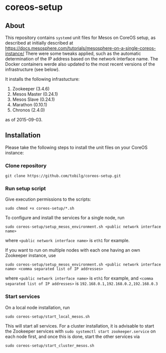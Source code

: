 # coreos-setup

## About

This repository contains `systemd` unit files for Mesos on CoreOS setup, as described at initially described at https://docs.mesosphere.com/tutorials/mesosphere-on-a-single-coreos-instance/
There were some tweaks applied, such as the automatic determination of the IP address based on the network interface name. The Docker containers werde also updated to the most recent versions of the infrastructure (see below).

It installs the following infrastucture:

1. Zookeeper (3.4.6)
2. Mesos Master (0.24.1)
3. Mesos Slave (0.24.1)
4. Marathon (0.10.1)
5. Chronos (2.4.0)

as of 2015-09-03.

## Installation

Please take the following steps to install the unit files on your CoreOS instance:

### Clone repository

    git clone https://github.com/tobilg/coreos-setup.git

### Run setup script

Give execution permissions to the scripts:

    sudo chmod +x coreos-setup/*.sh

To configure and install the services for a single node, run 

    sudo coreos-setup/setup_mesos_environment.sh <public network interface name>
	
where `<public network interface name>` is `eth1` for example.

If you want to run on multiple nodes with each one having an own Zookeeper instance, use

    sudo coreos-setup/setup_mesos_environment.sh <public network interface name> <comma separated list of IP addresses>
	
where `<public network interface name>` is `eth1` for example, and `<comma separated list of IP addresses>` is `192.168.0.1,192.168.0.2,192.168.0.3`

### Start services

On a local node installation, run

    sudo coreos-setup/start_local_mesos.sh
	
This will start all services. For a cluster installation, it is advisable to start the Zookeeper services with `sudo systemctl start zookeeper.service` on each node first, and once this is done, start the other services via

    sudo coreos-setup/start_cluster_mesos.sh